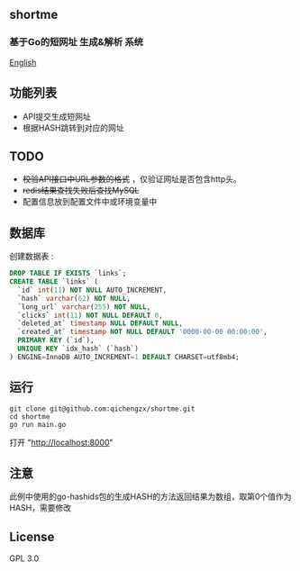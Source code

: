 shortme
---------

### 基于Go的短网址 生成&解析 系统

[English](./README.md)

## 功能列表

- API提交生成短网址
- 根据HASH跳转到对应的网址

## TODO

- ~~校验API接口中URL参数的格式~~ ，仅验证网址是否包含http头。
- ~~redis结果查找失败后查找MySQL~~
- 配置信息放到配置文件中或环境变量中

## 数据库

创建数据表 :

```sql
DROP TABLE IF EXISTS `links`;
CREATE TABLE `links` (
  `id` int(11) NOT NULL AUTO_INCREMENT,
  `hash` varchar(62) NOT NULL,
  `long_url` varchar(255) NOT NULL,
  `clicks` int(11) NOT NULL DEFAULT 0,
  `deleted_at` timestamp NULL DEFAULT NULL,
  `created_at` timestamp NOT NULL DEFAULT '0000-00-00 00:00:00',
  PRIMARY KEY (`id`),
  UNIQUE KEY `idx_hash` (`hash`)
) ENGINE=InnoDB AUTO_INCREMENT=1 DEFAULT CHARSET=utf8mb4;

```

## 运行

```
git clone git@github.com:qichengzx/shortme.git
cd shortme
go run main.go
```

打开 "[http://localhost:8000](http://localhost:8000)"

## 注意

此例中使用的go-hashids包的生成HASH的方法返回结果为数组，取第0个值作为HASH，需要修改

## License

GPL 3.0
